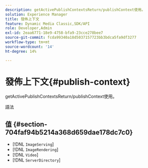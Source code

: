 ```yaml
---
description: getActivePublishContextsReturn/publishContext使用。
solution: Experience Manager
title: 發佈上下文
feature: Dynamic Media Classic,SDK/API
role: Developer,Admin
exl-id: 2eaa6771-18e9-4758-bfa9-23cce278bee7
source-git-commit: fcda99340a18d5037157723bb3bdca5fa9df3277
workflow-type: tm+mt
source-wordcount: '14'
ht-degree: 14%

---
```


# 發佈上下文{#publish-context}

getActivePublishContextsReturn/publishContext使用。

語法

## 值 {#section-704faf94b5214a368d659dae178dc7c0}

* [!DNL `ImageServing`]
* [!DNL `ImageRendering`]
* [!DNL `Video`]
* [!DNL `ServerDirectory`]
